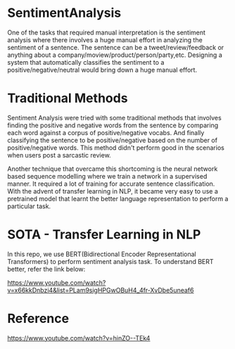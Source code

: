 # SentimentAnalysis

One of the tasks that required manual interpretation is the sentiment analysis where there involves a huge manual effort in analyzing the sentiment of a sentence. The sentence can be a tweet/review/feedback or anything about a company/moview/product/person/party,etc. Designing a system that automatically classifies the sentiment to a positive/negative/neutral would bring down a huge manual effort. 

# Traditional Methods

Sentiment Analysis were tried with some traditional methods that involves finding the positive and negative words from the sentence by comparing each word against a corpus of positive/negative vocabs. And finally classifying the sentence to be positive/negative based on the number of positive/negative words. This method didn't perform good in the scenarios when users post a sarcastic review. 

Another technique that overcame this shortcoming is the neural network based sequence modelling where we train a network in a supervised manner. It required a lot of training for accurate sentence classification. With the advent of transfer learning in NLP, it became very easy to use a pretrained model that learnt the better language representation to perform a particular task.

# SOTA - Transfer Learning in NLP
In this repo, we use BERT(Bidirectional Encoder Representational Transformers) to perform sentiment analysis task. To understand BERT better, refer the link below:

https://www.youtube.com/watch?v=x66kkDnbzi4&list=PLam9sigHPGwOBuH4_4fr-XvDbe5uneaf6

# Reference
https://www.youtube.com/watch?v=hinZO--TEk4


